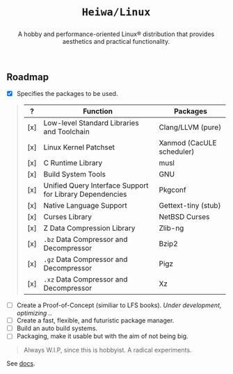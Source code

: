 # <p align="center">`Heiwa/Linux`</p>
<p align="center">A hobby and performance-oriented Linux® distribution that provides aesthetics and practical functionality.</p>

<br>

## Roadmap <img alt="" align="right" src="https://badges.pufler.dev/visits/heiwalinux/heiwa?style=flat-square&label=&color=000000&logo=GitHub&logoColor=white&labelColor=373e4d"/>
- [x] Specifies the packages to be used.
> |  ?  | Function                                                 | Packages                  |
> |-----|----------------------------------------------------------|---------------------------|
> | [x] | Low-level Standard Libraries and Toolchain               | Clang/LLVM (pure)         |
> | [x] | Linux Kernel Patchset                                    | Xanmod (CacULE scheduler) |
> | [x] | C Runtime Library                                        | musl                      |
> | [x] | Build System Tools                                       | GNU                       |
> | [x] | Unified Query Interface Support for Library Dependencies | Pkgconf                   |
> | [x] | Native Language Support                                  | Gettext-tiny (stub)       |
> | [x] | Curses Library                                           | NetBSD Curses             |
> | [x] | Z Data Compression Library                               | Zlib-ng                   |
> | [x] | `.bz` Data Compressor and Decompressor                   | Bzip2                     |
> | [x] | `.gz` Data Compressor and Decompressor                   | Pigz                      |
> | [x] | `.xz` Data Compressor and Decompressor                   | Xz                        |
- [ ] Create a Proof-of-Concept (similiar to LFS books). *Under development, optimizing ..*
- [ ] Create a fast, flexible, and futuristic package manager.
- [ ] Build an auto build systems.
- [ ] Packaging, make it usable but with the aim of not being big.
> Always W.I.P, since this is hobbyist. A radical experiments.

See [docs](./docs).
